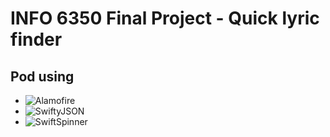 # INFO 6350 Final Project - Quick lyric finder
## Pod using 
- ![Alamofire](https://img.shields.io/badge/Alamofire-5.4.0-blue)
- ![SwiftyJSON](https://img.shields.io/badge/SwiftyJSON-2.1.0-blue)
- ![SwiftSpinner](https://img.shields.io/badge/SwiftSpinner-5.0.0-blue)
